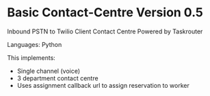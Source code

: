 # Basic Contact-Centre Version 0.5

Inbound PSTN to Twilio Client Contact Centre Powered by Taskrouter 

Languages: Python

This implements:

- Single channel (voice)
- 3 department contact centre
-  Uses assignment callback url to assign reservation to worker


